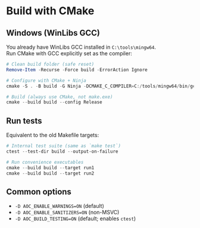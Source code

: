 # Build with CMake

## Windows (WinLibs GCC)

You already have WinLibs GCC installed in `C:\tools\mingw64`.  
Run CMake with GCC explicitly set as the compiler:

```powershell
# Clean build folder (safe reset)
Remove-Item -Recurse -Force build -ErrorAction Ignore

# Configure with CMake + Ninja
cmake -S . -B build -G Ninja -DCMAKE_C_COMPILER=C:/tools/mingw64/bin/gcc.exe

# Build (always use CMake, not make.exe)
cmake --build build --config Release
```

## Run tests

Equivalent to the old Makefile targets:

```powershell
# Internal test suite (same as `make test`)
ctest --test-dir build --output-on-failure

# Run convenience executables
cmake --build build --target run1
cmake --build build --target run2
```

## Common options

- `-D AOC_ENABLE_WARNINGS=ON` (default)  
- `-D AOC_ENABLE_SANITIZERS=ON` (non-MSVC)  
- `-D AOC_BUILD_TESTING=ON` (default; enables `ctest`)  
